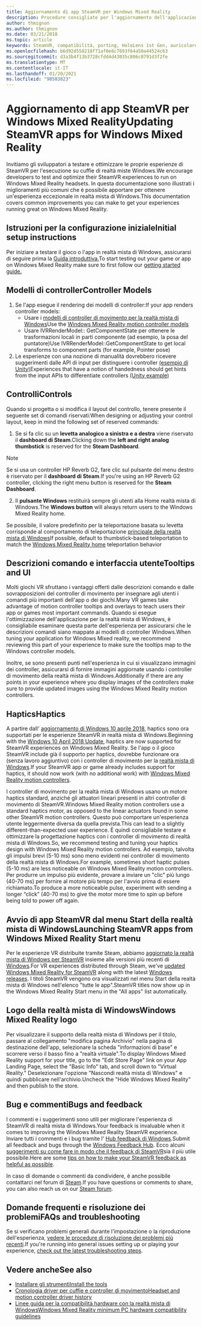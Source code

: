 ```yaml
---
title: Aggiornamento di app SteamVR per Windows Mixed Reality
description: Procedure consigliate per l'aggiornamento dell'applicazione SteamVR per massimizzare la compatibilità con le cuffie con la realtà mista di Windows.
author: thmignon
ms.author: thmignon
ms.date: 03/21/2018
ms.topic: article
keywords: SteamVR, compatibilità, porting, HoloLens 1st Gen, auricolare realtà mista, cuffia a realtà mista di Windows, migrazione, Windows 10, vapore, controller di movimento, haptics
ms.openlocfilehash: b6d92d558218f71af0e8c7693f64a50a44524c63
ms.sourcegitcommit: d3a3b4f13b3728cfdd4d43035c806c0791d3f2fe
ms.translationtype: MT
ms.contentlocale: it-IT
ms.lasthandoff: 01/20/2021
ms.locfileid: "98583823"
---
```

# <a name="updating-steamvr-apps-for-windows-mixed-reality"></a><span data-ttu-id="8ecdf-104">Aggiornamento di app SteamVR per Windows Mixed Reality</span><span class="sxs-lookup"><span data-stu-id="8ecdf-104">Updating SteamVR apps for Windows Mixed Reality</span></span>

<span data-ttu-id="8ecdf-105">Invitiamo gli sviluppatori a testare e ottimizzare le proprie esperienze di SteamVR per l'esecuzione su cuffie di realtà miste Windows.</span><span class="sxs-lookup"><span data-stu-id="8ecdf-105">We encourage developers to test and optimize their SteamVR experiences to run on Windows Mixed Reality headsets.</span></span> <span data-ttu-id="8ecdf-106">In questa documentazione sono illustrati i miglioramenti più comuni che è possibile apportare per ottenere un'esperienza eccezionale in realtà mista di Windows.</span><span class="sxs-lookup"><span data-stu-id="8ecdf-106">This documentation covers common improvements you can make to get your experiences running great on Windows Mixed Reality.</span></span>

## <a name="initial-setup-instructions"></a><span data-ttu-id="8ecdf-107">Istruzioni per la configurazione iniziale</span><span class="sxs-lookup"><span data-stu-id="8ecdf-107">Initial setup instructions</span></span>

<span data-ttu-id="8ecdf-108">Per iniziare a testare il gioco o l'app in realtà mista di Windows, assicurarsi di seguire prima la [Guida introduttiva.](/windows/mixed-reality/enthusiast-guide/using-steamvr-with-windows-mixed-reality)</span><span class="sxs-lookup"><span data-stu-id="8ecdf-108">To start testing out your game or app on Windows Mixed Reality make sure to first follow our [getting started guide.](/windows/mixed-reality/enthusiast-guide/using-steamvr-with-windows-mixed-reality)</span></span>

## <a name="controller-models"></a><span data-ttu-id="8ecdf-109">Modelli di controller</span><span class="sxs-lookup"><span data-stu-id="8ecdf-109">Controller Models</span></span>

1. <span data-ttu-id="8ecdf-110">Se l'app esegue il rendering dei modelli di controller:</span><span class="sxs-lookup"><span data-stu-id="8ecdf-110">If your app renders controller models:</span></span>
    * <span data-ttu-id="8ecdf-111">Usare i [modelli di controller di movimento per la realtà mista di Windows](../../design/motion-controllers.md#rendering-the-motion-controller-model)</span><span class="sxs-lookup"><span data-stu-id="8ecdf-111">Use the [Windows Mixed Reality motion controller models](../../design/motion-controllers.md#rendering-the-motion-controller-model)</span></span>
    * <span data-ttu-id="8ecdf-112">Usare IVRRenderModel:: GetComponentState per ottenere le trasformazioni locali in parti componente (ad esempio, la posa del puntatore)</span><span class="sxs-lookup"><span data-stu-id="8ecdf-112">Use IVRRenderModel::GetComponentState to get local transforms to component parts (for example, Pointer pose)</span></span>
2. <span data-ttu-id="8ecdf-113">Le esperienze con una nozione di manualità dovrebbero ricevere suggerimenti dalle API di input per distinguere i controller [(esempio di Unity)](../unity/motion-controllers-in-unity.md#unity-buttonaxis-mapping-table)</span><span class="sxs-lookup"><span data-stu-id="8ecdf-113">Experiences that have a notion of handedness should get hints from the input APIs to differentiate controllers [(Unity example)](../unity/motion-controllers-in-unity.md#unity-buttonaxis-mapping-table)</span></span>

## <a name="controls"></a><span data-ttu-id="8ecdf-114">Controlli</span><span class="sxs-lookup"><span data-stu-id="8ecdf-114">Controls</span></span>

<span data-ttu-id="8ecdf-115">Quando si progetta o si modifica il layout del controllo, tenere presente il seguente set di comandi riservati:</span><span class="sxs-lookup"><span data-stu-id="8ecdf-115">When designing or adjusting your control layout, keep in mind the following set of reserved commands:</span></span>
1. <span data-ttu-id="8ecdf-116">Se si fa clic su un **levetta analogico a sinistra e a destra** viene riservato il **dashboard di Steam**.</span><span class="sxs-lookup"><span data-stu-id="8ecdf-116">Clicking down the **left and right analog thumbstick** is reserved for the **Steam Dashboard**.</span></span>

> [!NOTE]
> <span data-ttu-id="8ecdf-117">Se si usa un controller HP Reverb G2, fare clic sul pulsante del menu destro è riservato per il **dashboard di Steam**.</span><span class="sxs-lookup"><span data-stu-id="8ecdf-117">If you're using an HP Reverb G2 controller, clicking the right menu button is reserved for the **Steam Dashboard**.</span></span>

2. <span data-ttu-id="8ecdf-118">Il **pulsante Windows** restituirà sempre gli utenti alla Home realtà mista di Windows.</span><span class="sxs-lookup"><span data-stu-id="8ecdf-118">The **Windows button** will always return users to the Windows Mixed Reality home.</span></span>

<span data-ttu-id="8ecdf-119">Se possibile, il valore predefinito per la teleportazione basata su levetta corrisponde al comportamento di teleportazione [principale della realtà mista di Windows](../../discover/navigating-the-windows-mixed-reality-home.md#getting-around-your-home)</span><span class="sxs-lookup"><span data-stu-id="8ecdf-119">If possible, default to thumbstick-based teleportation to match the [Windows Mixed Reality home](../../discover/navigating-the-windows-mixed-reality-home.md#getting-around-your-home) teleportation behavior</span></span>

## <a name="tooltips-and-ui"></a><span data-ttu-id="8ecdf-120">Descrizioni comando e interfaccia utente</span><span class="sxs-lookup"><span data-stu-id="8ecdf-120">Tooltips and UI</span></span>

<span data-ttu-id="8ecdf-121">Molti giochi VR sfruttano i vantaggi offerti dalle descrizioni comando e dalle sovrapposizioni del controller di movimento per insegnare agli utenti i comandi più importanti dell'app o dei giochi.</span><span class="sxs-lookup"><span data-stu-id="8ecdf-121">Many VR games take advantage of motion controller tooltips and overlays to teach users their app or games most important commands.</span></span> <span data-ttu-id="8ecdf-122">Quando si esegue l'ottimizzazione dell'applicazione per la realtà mista di Windows, è consigliabile esaminare questa parte dell'esperienza per assicurarsi che le descrizioni comandi siano mappate ai modelli di controller Windows.</span><span class="sxs-lookup"><span data-stu-id="8ecdf-122">When tuning your application for Windows Mixed reality, we recommend reviewing this part of your experience to make sure the tooltips map to the Windows controller models.</span></span>

<span data-ttu-id="8ecdf-123">Inoltre, se sono presenti punti nell'esperienza in cui si visualizzano immagini dei controller, assicurarsi di fornire immagini aggiornate usando i controller di movimento della realtà mista di Windows.</span><span class="sxs-lookup"><span data-stu-id="8ecdf-123">Additionally if there are any points in your experience where you display images of the controllers make sure to provide updated images using the Windows Mixed Reality motion controllers.</span></span>

## <a name="haptics"></a><span data-ttu-id="8ecdf-124">Haptics</span><span class="sxs-lookup"><span data-stu-id="8ecdf-124">Haptics</span></span>

<span data-ttu-id="8ecdf-125">A partire dall' [aggiornamento di Windows 10 aprile 2018](/windows/mixed-reality/enthusiast-guide/release-notes-april-2018), haptics sono ora supportati per le esperienze SteamVR in realtà mista di Windows.</span><span class="sxs-lookup"><span data-stu-id="8ecdf-125">Beginning with the [Windows 10 April 2018 Update](/windows/mixed-reality/enthusiast-guide/release-notes-april-2018), haptics are now supported for SteamVR experiences on Windows Mixed Reality.</span></span> <span data-ttu-id="8ecdf-126">Se l'app o il gioco SteamVR include già il supporto per haptics, dovrebbe funzionare ora (senza lavoro aggiuntivo) con i controller di movimento per la [realtà mista di Windows](../../design/motion-controllers.md).</span><span class="sxs-lookup"><span data-stu-id="8ecdf-126">If your SteamVR app or game already includes support for haptics, it should now work (with no additional work) with [Windows Mixed Reality motion controllers](../../design/motion-controllers.md).</span></span>

<span data-ttu-id="8ecdf-127">I controller di movimento per la realtà mista di Windows usano un motore haptics standard, anziché gli attuatori lineari presenti in altri controller di movimento di SteamVR.</span><span class="sxs-lookup"><span data-stu-id="8ecdf-127">Windows Mixed Reality motion controllers use a standard haptics motor, as opposed to the linear actuators found in some other SteamVR motion controllers.</span></span> <span data-ttu-id="8ecdf-128">Questo può comportare un'esperienza utente leggermente diversa da quella prevista.</span><span class="sxs-lookup"><span data-stu-id="8ecdf-128">This can lead to a slightly different-than-expected user experience.</span></span> <span data-ttu-id="8ecdf-129">È quindi consigliabile testare e ottimizzare la progettazione haptics con i controller di movimento di realtà mista di Windows.</span><span class="sxs-lookup"><span data-stu-id="8ecdf-129">So, we recommend testing and tuning your haptics design with Windows Mixed Reality motion controllers.</span></span> <span data-ttu-id="8ecdf-130">Ad esempio, talvolta gli impulsi brevi (5-10 ms) sono meno evidenti nei controller di movimento della realtà mista di Windows.</span><span class="sxs-lookup"><span data-stu-id="8ecdf-130">For example, sometimes short haptic pulses (5-10 ms) are less noticeable on Windows Mixed Reality motion controllers.</span></span> <span data-ttu-id="8ecdf-131">Per produrre un impulso più evidente, provare a inviare un "clic" più lungo (40-70 ms) per fornire al motore più tempo per l'avvio prima di essere richiamato.</span><span class="sxs-lookup"><span data-stu-id="8ecdf-131">To produce a more noticeable pulse, experiment with sending a longer “click” (40-70 ms) to give the motor more time to spin up before being told to power off again.</span></span>

## <a name="launching-steamvr-apps-from-windows-mixed-reality-start-menu"></a><span data-ttu-id="8ecdf-132">Avvio di app SteamVR dal menu Start della realtà mista di Windows</span><span class="sxs-lookup"><span data-stu-id="8ecdf-132">Launching SteamVR apps from Windows Mixed Reality Start menu</span></span>

<span data-ttu-id="8ecdf-133">Per le esperienze VR distribuite tramite Steam, abbiamo [aggiornato la realtà mista di Windows per SteamVR](https://steamcommunity.com/games/719950/announcements/detail/1687045485866139800) insieme alle versioni più recenti di [Windows](https://insider.windows.com).</span><span class="sxs-lookup"><span data-stu-id="8ecdf-133">For VR experiences distributed through Steam, we've [updated Windows Mixed Reality for SteamVR](https://steamcommunity.com/games/719950/announcements/detail/1687045485866139800) along with the latest [Windows releases](https://insider.windows.com).</span></span> <span data-ttu-id="8ecdf-134">I titoli SteamVR vengono ora visualizzati nel menu Start della realtà mista di Windows nell'elenco "tutte le app".</span><span class="sxs-lookup"><span data-stu-id="8ecdf-134">SteamVR titles now show up in the Windows Mixed Reality Start menu in the "All apps" list automatically.</span></span>

## <a name="windows-mixed-reality-logo"></a><span data-ttu-id="8ecdf-135">Logo della realtà mista di Windows</span><span class="sxs-lookup"><span data-stu-id="8ecdf-135">Windows Mixed Reality logo</span></span>

<span data-ttu-id="8ecdf-136">Per visualizzare il supporto della realtà mista di Windows per il titolo, passare al collegamento "modifica pagina Archivio" nella pagina di destinazione dell'app, selezionare la scheda "informazioni di base" e scorrere verso il basso fino a "realtà virtuale".</span><span class="sxs-lookup"><span data-stu-id="8ecdf-136">To display Windows Mixed Reality support for your title, go to the "Edit Store Page" link on your App Landing Page, select the "Basic Info" tab, and scroll down to "Virtual Reality."</span></span> <span data-ttu-id="8ecdf-137">Deselezionare l'opzione "Nascondi realtà mista di Windows" e quindi pubblicare nell'archivio.</span><span class="sxs-lookup"><span data-stu-id="8ecdf-137">Uncheck the "Hide Windows Mixed Reality" and then publish to the store.</span></span>

## <a name="bugs-and-feedback"></a><span data-ttu-id="8ecdf-138">Bug e commenti</span><span class="sxs-lookup"><span data-stu-id="8ecdf-138">Bugs and feedback</span></span>

<span data-ttu-id="8ecdf-139">I commenti e i suggerimenti sono utili per migliorare l'esperienza di SteamVR di realtà mista di Windows.</span><span class="sxs-lookup"><span data-stu-id="8ecdf-139">Your feedback is invaluable when it comes to improving the Windows Mixed Reality SteamVR experience.</span></span> <span data-ttu-id="8ecdf-140">Inviare tutti i commenti e i bug tramite l' [Hub feedback di Windows](/windows/mixed-reality/enthusiast-guide/filing-feedback).</span><span class="sxs-lookup"><span data-stu-id="8ecdf-140">Submit all feedback and bugs through the [Windows Feedback Hub](/windows/mixed-reality/enthusiast-guide/filing-feedback).</span></span> <span data-ttu-id="8ecdf-141">Ecco alcuni [suggerimenti su come fare in modo che il feedback di SteamVR](/windows/mixed-reality/enthusiast-guide/using-steamvr-with-windows-mixed-reality#sharing-feedback-on-steamvr)sia il più utile possibile.</span><span class="sxs-lookup"><span data-stu-id="8ecdf-141">Here are some [tips on how to make your SteamVR feedback as helpful as possible](/windows/mixed-reality/enthusiast-guide/using-steamvr-with-windows-mixed-reality#sharing-feedback-on-steamvr).</span></span>

<span data-ttu-id="8ecdf-142">In caso di domande o commenti da condividere, è anche possibile contattarci nel forum di [Steam](https://steamcommunity.com/app/719950/discussions/).</span><span class="sxs-lookup"><span data-stu-id="8ecdf-142">If you have questions or comments to share, you can also reach us on our [Steam forum](https://steamcommunity.com/app/719950/discussions/).</span></span>

## <a name="faqs-and-troubleshooting"></a><span data-ttu-id="8ecdf-143">Domande frequenti e risoluzione dei problemi</span><span class="sxs-lookup"><span data-stu-id="8ecdf-143">FAQs and troubleshooting</span></span>

<span data-ttu-id="8ecdf-144">Se si verificano problemi generali durante l'impostazione o la riproduzione dell'esperienza, [vedere le procedure di risoluzione dei problemi più recenti](/windows/mixed-reality/enthusiast-guide/troubleshooting-windows-mixed-reality#steamvr).</span><span class="sxs-lookup"><span data-stu-id="8ecdf-144">If you're running into general issues setting up or playing your experience, [check out the latest troubleshooting steps](/windows/mixed-reality/enthusiast-guide/troubleshooting-windows-mixed-reality#steamvr).</span></span>

## <a name="see-also"></a><span data-ttu-id="8ecdf-145">Vedere anche</span><span class="sxs-lookup"><span data-stu-id="8ecdf-145">See also</span></span>

* [<span data-ttu-id="8ecdf-146">Installare gli strumenti</span><span class="sxs-lookup"><span data-stu-id="8ecdf-146">Install the tools</span></span>](../install-the-tools.md)
* [<span data-ttu-id="8ecdf-147">Cronologia driver per cuffie e controller di movimento</span><span class="sxs-lookup"><span data-stu-id="8ecdf-147">Headset and motion controller driver history</span></span>](/windows/mixed-reality/enthusiast-guide/mixed-reality-software)
* [<span data-ttu-id="8ecdf-148">Linee guida per la compatibilità hardware con la realtà mista di Windows</span><span class="sxs-lookup"><span data-stu-id="8ecdf-148">Windows Mixed Reality minimum PC hardware compatibility guidelines</span></span>](/windows/mixed-reality/enthusiast-guide/windows-mixed-reality-minimum-pc-hardware-compatibility-guidelines)